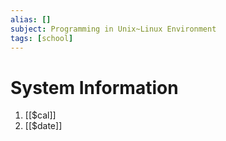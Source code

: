 ```yaml
---
alias: []
subject: Programming in Unix~Linux Environment
tags: [school]
---
```

# System Information

1. [[$cal]]
2. [[$date]]